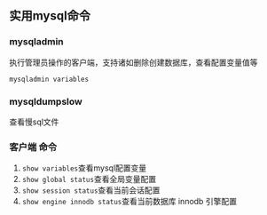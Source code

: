 ## 实用mysql命令

### mysqladmin

执行管理员操作的客户端，支持诸如删除创建数据库，查看配置变量值等

`mysqladmin variables`

### mysqldumpslow

查看慢sql文件

### 客户端 命令

1.  `show variables`查看mysql配置变量
2.  `show global status`查看全局变量配置
3.  `show session status`查看当前会话配置
4.  `show engine innodb status`查看当前数据库 innodb 引擎配置